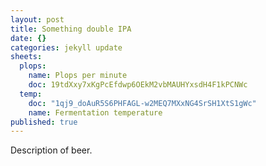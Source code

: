 ```yaml
---
layout: post
title: Something double IPA
date: {}
categories: jekyll update
sheets: 
  plops: 
    name: Plops per minute
    doc: 19tdXxy7xKgPcEfdwp6OEkM2vbMAUHYxsdH4F1kPCNWc
  temp: 
    doc: "1qj9_doAuR5S6PHFAGL-w2MEQ7MXxNG4SrSH1XtS1gWc"
    name: Fermentation temperature
published: true
---
```


Description of beer.